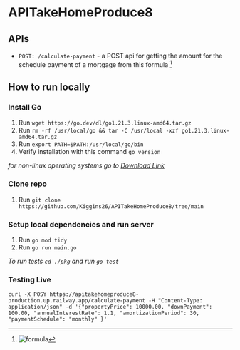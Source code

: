 # APITakeHomeProduce8
## APIs
- `POST: /calculate-payment` - a POST api for getting the amount for the schedule payment of a mortgage from this formula [^1] 
## How to run locally
### Install Go
1. Run `wget https://go.dev/dl/go1.21.3.linux-amd64.tar.gz`
2. Run `rm -rf /usr/local/go && tar -C /usr/local -xzf go1.21.3.linux-amd64.tar.gz `
3. Run `export PATH=$PATH:/usr/local/go/bin`
4. Verify installation with this command `go version`
   
*for non-linux operating systems go to [Download Link](https://go.dev/doc/install)*

### Clone repo
1. Run `git clone https://github.com/Kiggins26/APITakeHomeProduce8/tree/main`

### Setup local dependencies and run server
1. Run `go mod tidy`
2. Run `go run main.go`

*To run tests `cd ./pkg` and run `go test`*

### Testing Live 

`curl -X POSY https://apitakehomeproduce8-production.up.railway.app/calculate-payment -H "Content-Type: application/json" -d '{"propertyPrice": 10000.00, "downPayment": 100.00, "annualInterestRate": 1.1, "amortizationPeriod": 30, "paymentSchedule": "monthly" }'`

[^1]: ![formula](https://github.com/Kiggins26/APITakeHomeProduce8/assets/30563055/50664071-b52b-46a4-b822-a7804c394470)

